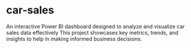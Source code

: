 # car-sales
An interactive Power BI dashboard designed to analyze and visualize car sales data effectively This project showcases key metrics, trends, and insights to help in making informed business decisions.
